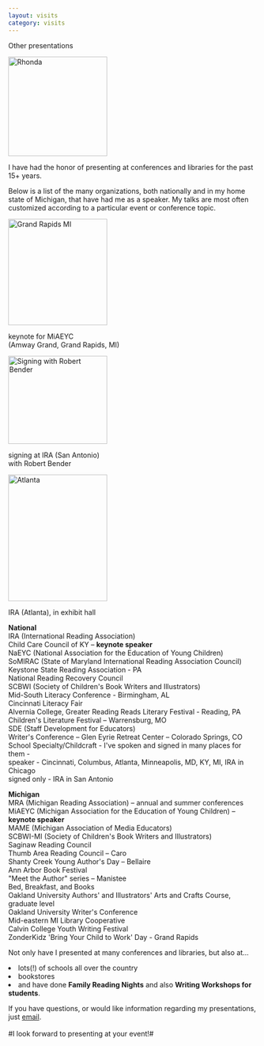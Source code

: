```yaml
---
layout: visits
category: visits
---
```


<p class="h1top">Other presentations</p>

<div id="visit_img"><img src="{{site.baseurl}}/img/visits_rgg_s.jpg" width="200" height="201" alt="Rhonda" /></div>

<!---
<br />
<div id="other_news">
<div id="visit_img_news"><img src="{{site.baseurl}}/img/visits_wildmidwest.jpg" width="63" height="57" alt="Wild Wild Midwest" /></div>
<p2 class="presentations">I will be speaking at the multi-state SCBWI Wild Wild Midwest Conference May 3 - 5, 2013 in Fort Wayne, IN (Fort Wayne Marriott). I'll be giving a 3-hour picture book writing intensive and also a break-out session. Hope to see you there!</p2></div>
-->

I have had the honor of presenting at conferences and libraries for the past 15+ years.

Below is a list of the many organizations, both nationally and in my home state of Michigan, that have had me as a speaker. My talks are most often customized according to a particular event or conference topic.

<div id="sidepics">
<div id="visit_img_other"><img src="{{site.baseurl}}/img/visits_grandrapids.jpg" width="200" height="215" alt="Grand Rapids MI" /><br /><p class="caption_other">keynote for MiAEYC <br />(Amway Grand, Grand Rapids, MI)</p></div>
<div id="visit_img_other"><img src="{{site.baseurl}}/img/visits_bender.jpg" width="200" height="178" alt="Signing with Robert Bender" /><br /><p class="caption_other">signing at IRA (San Antonio) <br />with Robert Bender</p></div>
<div id="visit_img_other"><img src="{{site.baseurl}}/img/visits_atlanta.jpg" width="200" height="256" alt="Atlanta" /><br /><p class="caption_other">IRA (Atlanta), in exhibit hall</p></div>
</div>

__National__  
IRA (International Reading Association)  
Child Care Council of KY – __keynote speaker__  
NaEYC (National Association for the Education of Young Children)  
SoMIRAC (State of Maryland International Reading Association Council)  
Keystone State Reading Association - PA  
National Reading Recovery Council  
SCBWI (Society of Children's Book Writers and Illustrators)  
Mid-South Literacy Conference - Birmingham, AL  
Cincinnati Literacy Fair  
Alvernia College, Greater Reading Reads Literary Festival - Reading, PA  
Children's Literature Festival – Warrensburg, MO  
SDE (Staff Development for Educators)  
Writer's Conference – Glen Eyrie Retreat Center – Colorado Springs, CO  
School Specialty/Childcraft - I've spoken and signed in many places for them -  
<span class="indent">speaker - Cincinnati, Columbus, Atlanta, Minneapolis, MD, KY, MI, IRA in Chicago</span>  
<span class="indent">signed only - IRA in San Antonio</span>

__Michigan__  
MRA (Michigan Reading Association) – annual and summer conferences  
MiAEYC (Michigan Association for the Education of Young Children) – __keynote speaker__  
MAME (Michigan Association of Media Educators)  
SCBWI-MI (Society of Children's Book Writers and Illustrators)  
Saginaw Reading Council  
Thumb Area Reading Council – Caro  
Shanty Creek Young Author's Day – Bellaire  
Ann Arbor Book Festival  
"Meet the Author" series – Manistee  
Bed, Breakfast, and Books  
Oakland University Authors' and Illustrators' Arts and Crafts Course, graduate level  
Oakland University Writer's Conference  
Mid-eastern MI Library Cooperative  
Calvin College Youth Writing Festival  
ZonderKidz 'Bring Your Child to Work' Day - Grand Rapids  

Not only have I presented at many conferences and libraries, but also at…
<div id="present">
<li>lots(!) of schools all over the country</li>  
<li>bookstores</li>  
<li>and have done <b>Family Reading Nights</b> and also <b>Writing Workshops for students</b>.</li>
</div>

If you have questions, or would like information regarding my presentations, just [email](mailto:rgowgreene@gmail.com).
<br /><br />
#I look forward to presenting at your event!#